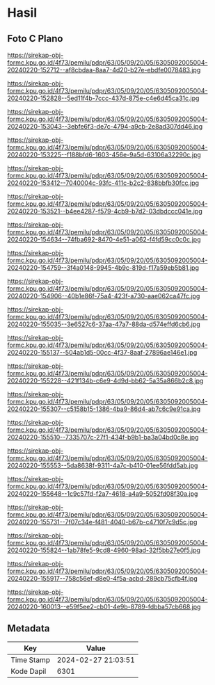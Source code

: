 # Hasil

## Foto C Plano

https://sirekap-obj-formc.kpu.go.id/4f73/pemilu/pdpr/63/05/09/20/05/6305092005004-20240220-152712--af8cbdaa-8aa7-4d20-b27e-ebdfe0078483.jpg

https://sirekap-obj-formc.kpu.go.id/4f73/pemilu/pdpr/63/05/09/20/05/6305092005004-20240220-152828--5ed11f4b-7ccc-437d-875e-c4e6d45ca31c.jpg

https://sirekap-obj-formc.kpu.go.id/4f73/pemilu/pdpr/63/05/09/20/05/6305092005004-20240220-153043--3ebfe6f3-de7c-4794-a9cb-2e8ad307dd46.jpg

https://sirekap-obj-formc.kpu.go.id/4f73/pemilu/pdpr/63/05/09/20/05/6305092005004-20240220-153225--f188bfd6-1603-456e-9a5d-63106a32290c.jpg

https://sirekap-obj-formc.kpu.go.id/4f73/pemilu/pdpr/63/05/09/20/05/6305092005004-20240220-153412--7040004c-93fc-411c-b2c2-838bbfb30fcc.jpg

https://sirekap-obj-formc.kpu.go.id/4f73/pemilu/pdpr/63/05/09/20/05/6305092005004-20240220-153521--b4ee4287-f579-4cb9-b7d2-03dbdccc041e.jpg

https://sirekap-obj-formc.kpu.go.id/4f73/pemilu/pdpr/63/05/09/20/05/6305092005004-20240220-154634--74fba692-8470-4e51-a062-f4fd59cc0c0c.jpg

https://sirekap-obj-formc.kpu.go.id/4f73/pemilu/pdpr/63/05/09/20/05/6305092005004-20240220-154759--3f4a0148-9945-4b9c-819d-f17a59eb5b81.jpg

https://sirekap-obj-formc.kpu.go.id/4f73/pemilu/pdpr/63/05/09/20/05/6305092005004-20240220-154906--40b1e86f-75a4-423f-a730-aae062ca47fc.jpg

https://sirekap-obj-formc.kpu.go.id/4f73/pemilu/pdpr/63/05/09/20/05/6305092005004-20240220-155035--3e6527c6-37aa-47a7-88da-d574effd6cb6.jpg

https://sirekap-obj-formc.kpu.go.id/4f73/pemilu/pdpr/63/05/09/20/05/6305092005004-20240220-155137--504ab1d5-00cc-4f37-8aaf-27896ae146e1.jpg

https://sirekap-obj-formc.kpu.go.id/4f73/pemilu/pdpr/63/05/09/20/05/6305092005004-20240220-155228--421f134b-c6e9-4d9d-bb62-5a35a866b2c8.jpg

https://sirekap-obj-formc.kpu.go.id/4f73/pemilu/pdpr/63/05/09/20/05/6305092005004-20240220-155307--c5158b15-1386-4ba9-86d4-ab7c6c9e91ca.jpg

https://sirekap-obj-formc.kpu.go.id/4f73/pemilu/pdpr/63/05/09/20/05/6305092005004-20240220-155510--7335707c-27f1-434f-b9b1-ba3a04bd0c8e.jpg

https://sirekap-obj-formc.kpu.go.id/4f73/pemilu/pdpr/63/05/09/20/05/6305092005004-20240220-155553--5da8638f-9311-4a7c-b410-01ee56fdd5ab.jpg

https://sirekap-obj-formc.kpu.go.id/4f73/pemilu/pdpr/63/05/09/20/05/6305092005004-20240220-155648--1c9c57fd-f2a7-4618-a4a9-5052fd08f30a.jpg

https://sirekap-obj-formc.kpu.go.id/4f73/pemilu/pdpr/63/05/09/20/05/6305092005004-20240220-155731--7f07c34e-f481-4040-b67b-c4710f7c9d5c.jpg

https://sirekap-obj-formc.kpu.go.id/4f73/pemilu/pdpr/63/05/09/20/05/6305092005004-20240220-155824--1ab78fe5-9cd8-4960-98ad-32f5bb27e0f5.jpg

https://sirekap-obj-formc.kpu.go.id/4f73/pemilu/pdpr/63/05/09/20/05/6305092005004-20240220-155917--758c56ef-d8e0-4f5a-acbd-289cb75cfb4f.jpg

https://sirekap-obj-formc.kpu.go.id/4f73/pemilu/pdpr/63/05/09/20/05/6305092005004-20240220-160013--e59f5ee2-cb01-4e9b-8789-fdbba57cb668.jpg


## Metadata

| Key        | Value               |
| ---------- | ------------------- |
| Time Stamp | 2024-02-27 21:03:51 |
| Kode Dapil | 6301                |



